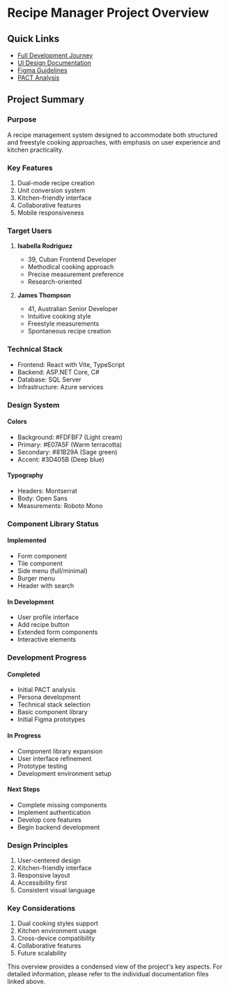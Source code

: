# Recipe Manager Project Overview

## Quick Links
- [Full Development Journey](./development-journey.md)
- [UI Design Documentation](./ui-design.md)
- [Figma Guidelines](./figma-guidelines.md)
- [PACT Analysis](./pact-analysis.md)

## Project Summary

### Purpose
A recipe management system designed to accommodate both structured and freestyle cooking approaches, with emphasis on user experience and kitchen practicality.

### Key Features
1. Dual-mode recipe creation
2. Unit conversion system
3. Kitchen-friendly interface
4. Collaborative features
5. Mobile responsiveness

### Target Users
1. **Isabella Rodriguez**
   - 39, Cuban Frontend Developer
   - Methodical cooking approach
   - Precise measurement preference
   - Research-oriented

2. **James Thompson**
   - 41, Australian Senior Developer
   - Intuitive cooking style
   - Freestyle measurements
   - Spontaneous recipe creation

### Technical Stack
- Frontend: React with Vite, TypeScript
- Backend: ASP.NET Core, C#
- Database: SQL Server
- Infrastructure: Azure services

### Design System

#### Colors
- Background: #FDFBF7 (Light cream)
- Primary: #E07A5F (Warm terracotta)
- Secondary: #81B29A (Sage green)
- Accent: #3D405B (Deep blue)

#### Typography
- Headers: Montserrat
- Body: Open Sans
- Measurements: Roboto Mono

### Component Library Status

#### Implemented
- Form component
- Tile component
- Side menu (full/minimal)
- Burger menu
- Header with search

#### In Development
- User profile interface
- Add recipe button
- Extended form components
- Interactive elements

### Development Progress

#### Completed
- Initial PACT analysis
- Persona development
- Technical stack selection
- Basic component library
- Initial Figma prototypes

#### In Progress
- Component library expansion
- User interface refinement
- Prototype testing
- Development environment setup

#### Next Steps
- Complete missing components
- Implement authentication
- Develop core features
- Begin backend development

### Design Principles
1. User-centered design
2. Kitchen-friendly interface
3. Responsive layout
4. Accessibility first
5. Consistent visual language

### Key Considerations
1. Dual cooking styles support
2. Kitchen environment usage
3. Cross-device compatibility
4. Collaborative features
5. Future scalability

This overview provides a condensed view of the project's key aspects. For detailed information, please refer to the individual documentation files linked above. 